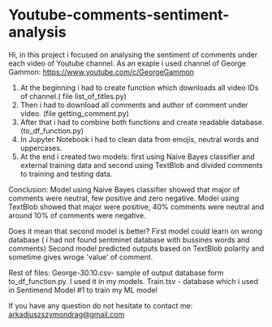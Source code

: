 # Youtube-comments-sentiment-analysis

Hi,
in this project i focused on analysing the sentiment of comments under each video of Youtube channel.
As an exaple i used channel of George Gammon: https://www.youtube.com/c/GeorgeGammon 

1. At the beginning i had to create function which downloads all video IDs of channel.( file list_of_titles.py)
2. Then i had to download all comments and author of comment under video. (file getting_comment.py)
3. After that i had to combine both functions and create readable database. (to_df_function.py)
4. In Jupyter Notebook i had to clean data from emojis, neutral words and uppercases.
5. At the end i created two models: first using Naive Bayes classifier and external training data and second using TextBlob and divided comments to training and testing data.

Conclusion:
Model using Naive Bayes classifier showed that major of comments were neutral, few positive and zero negative.
Model using TextBlob showed that major were positive, 40% comments were neutral and around 10% of comments were negative.

Does it mean that second model is better?
First model could learn on wrong database ( i had not found sentminet database with bussines words and comments)
Second model predicted outputs based on TextBlob polarity and sometime gives wroge 'value' of comment.

Rest of files:
George-30.10.csv- sample of output database form to_df_function.py. I used it in my models.
Train.tsv - database which i used in Sentimend Model #1 to train my ML model

If you have any question do not hesitate to contact me: arkadiuszszymondrag@gmail.com



